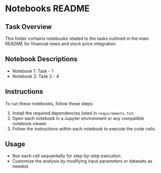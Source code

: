 # Notebooks README

## Task Overview
This folder contains notebooks related to the tasks outlined in the main README for financial news and stock price integration.

## Notebook Descriptions
- Notebook 1: Task - 1
- Notebook 2: Task 2 - 4

## Instructions
To run these notebooks, follow these steps:
1. Install the required dependencies listed in `requirements.txt`.
2. Open each notebook in a Jupyter environment or any compatible notebook viewer.
3. Follow the instructions within each notebook to execute the code cells.

## Usage
- Run each cell sequentially for step-by-step execution.
- Customize the analysis by modifying input parameters or datasets as needed.

